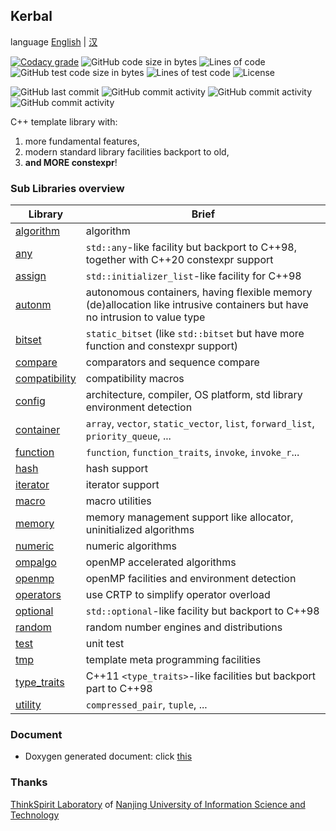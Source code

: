 ## Kerbal ##

language [English](readme.md) | [汉](readme.zh.md)

[![Codacy grade](https://img.shields.io/codacy/grade/d8cf41ae4db84f36bbbab26ff3e3a0bd)](https://www.codacy.com/gh/WentsingNee/Kerbal/dashboard?utm_source=github.com&amp;utm_medium=referral&amp;utm_content=WentsingNee/Kerbal&amp;utm_campaign=Badge_Grade)
![GitHub code size in bytes](https://img.shields.io/github/languages/code-size/WentsingNee/Kerbal)
![Lines of code](https://img.shields.io/tokei/lines/github/WentsingNee/Kerbal)
![GitHub test code size in bytes](https://img.shields.io/github/languages/code-size/WentsingNee/KerbalTest?label=code%20size%20of%20test)
![Lines of test code](https://img.shields.io/tokei/lines/github/WentsingNee/KerbalTest?label=total%20lines%20of%20test%20code)
![License](https://img.shields.io/github/license/WentsingNee/Kerbal)

![GitHub last commit](https://img.shields.io/github/last-commit/WentsingNee/Kerbal)
![GitHub commit activity](https://img.shields.io/github/commit-activity/y/WentsingNee/Kerbal)
![GitHub commit activity](https://img.shields.io/github/commit-activity/m/WentsingNee/Kerbal)
![GitHub commit activity](https://img.shields.io/github/commit-activity/w/WentsingNee/Kerbal)

C++ template library with:

1) more fundamental features,
2) modern standard library facilities backport to old,
3) **and MORE constexpr**!

### Sub Libraries overview ###

| Library                                        | Brief                                                                                                                     |
|------------------------------------------------|---------------------------------------------------------------------------------------------------------------------------|
| [algorithm](include/kerbal/algorithm/)         | algorithm                                                                                                                 |
| [any](include/kerbal/any/)                     | `std::any`-like facility but backport to C++98, together with C++20 constexpr support                                     |
| [assign](include/kerbal/assign/)               | `std::initializer_list`-like facility for C++98                                                                           |
| [autonm](include/kerbal/autonm/)               | autonomous containers, having flexible memory (de)allocation like intrusive containers but have no intrusion to value type |
| [bitset](include/kerbal/bitset/)               | `static_bitset` (like `std::bitset` but have more function and constexpr support)                                         |
| [compare](include/kerbal/compare/)             | comparators and sequence compare                                                                                          |
| [compatibility](include/kerbal/compatibility/) | compatibility macros                                                                                                      |
| [config](include/kerbal/config/)               | architecture, compiler, OS platform, std library environment detection                                                    |
| [container](include/kerbal/container/)         | `array`, `vector`, `static_vector`, `list`, `forward_list`, `priority_queue`, ...                                         |
| [function](include/kerbal/function/)           | `function`, `function_traits`, `invoke`, `invoke_r`...                                                                    |
| [hash](include/kerbal/hash/)                   | hash support                                                                                                              |
| [iterator](include/kerbal/iterator/)           | iterator support                                                                                                          |
| [macro](include/kerbal/macro/)                 | macro utilities                                                                                                           |
| [memory](include/kerbal/memory/)               | memory management support like allocator, uninitialized algorithms                                                        |
| [numeric](include/kerbal/numeric/)             | numeric algorithms                                                                                                        |
| [ompalgo](include/kerbal/ompalgo/)             | openMP accelerated algorithms                                                                                             |
| [openmp](include/kerbal/openmp/)               | openMP facilities and environment detection                                                                               |
| [operators](include/kerbal/operators/)         | use CRTP to simplify operator overload                                                                                    |
| [optional](include/kerbal/optional/)           | `std::optional`-like facility but backport to C++98                                                                       |
| [random](include/kerbal/random/)               | random number engines and distributions                                                                                   |
| [test](include/kerbal/test/)                   | unit test                                                                                                                 |
| [tmp](include/kerbal/tmp/)                     | template meta programming facilities                                                                                      |
| [type_traits](include/kerbal/type_traits/)     | C++11 `<type_traits>`-like facilities but backport part to C++98                                                          |
| [utility](include/kerbal/utility/)             | `compressed_pair`, `tuple`, ...                                                                                           |

### Document ###

* Doxygen generated document: click [this](https://wentsingnee.github.io/KerbalDoxygenDoc/)

### Thanks ###

[ThinkSpirit Laboratory](http://thinkspirit.org/) of [Nanjing University of Information
Science and Technology](http://www.nuist.edu.cn/)